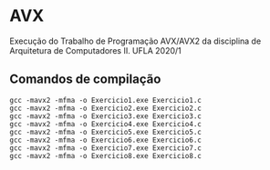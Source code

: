 # AVX
Execução do Trabalho de Programação AVX/AVX2 da disciplina de Arquitetura de Computadores II. UFLA 2020/1

## Comandos de compilação
    gcc -mavx2 -mfma -o Exercicio1.exe Exercicio1.c 
    gcc -mavx2 -mfma -o Exercicio2.exe Exercicio2.c
    gcc -mavx2 -mfma -o Exercicio3.exe Exercicio3.c
    gcc -mavx2 -mfma -o Exercicio4.exe Exercicio4.c
    gcc -mavx2 -mfma -o Exercicio5.exe Exercicio5.c
    gcc -mavx2 -mfma -o Exercicio6.exe Exercicio6.c
    gcc -mavx2 -mfma -o Exercicio7.exe Exercicio7.c
    gcc -mavx2 -mfma -o Exercicio8.exe Exercicio8.c
